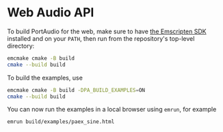 # Web Audio API

To build PortAudio for the web, make sure to have [the Emscripten SDK](https://emscripten.org/docs/getting_started/downloads.html) installed and on your `PATH`, then run from the repository's top-level directory:

```sh
emcmake cmake -B build
cmake --build build
```

To build the examples, use

```sh
emcmake cmake -B build -DPA_BUILD_EXAMPLES=ON
cmake --build build
```

You can now run the examples in a local browser using `emrun`, for example

```sh
emrun build/examples/paex_sine.html
```
